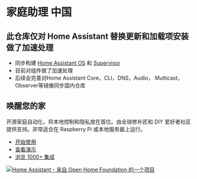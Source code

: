 # 家庭助理 中国

## 此仓库仅对 Home Assistant 替换更新和加载项安装做了加速处理
- 同步构建 [Home Assistant OS](https://github.com/home-assistant-cn/operating-system) 和 [Supervisor](https://github.com/home-assistant-cn/supervisor)
- 目前对组件做了加速处理
- 后续会完善对Home Assistant Core，CLI，DNS，Audio， Multicast， Observer等镜像同步国内仓库

## 唤醒您的家

开源家庭自动化，将本地控制和隐私放在首位。由全球修补匠和 DIY 爱好者社区提供支持。非常适合在 Raspberry Pi 或本地服务器上运行。

- [开始使用](https://www.home-assistant.io/getting-started/)
- [查看演示](https://demo.home-assistant.io/)
- [浏览 1000+ 集成](https://www.home-assistant.io/integrations/)

[![Home Assistant - 来自 Open Home Foundation 的一个项目](https://www.openhomefoundation.org/badges/home-assistant.png)](https://www.openhomefoundation.org/)